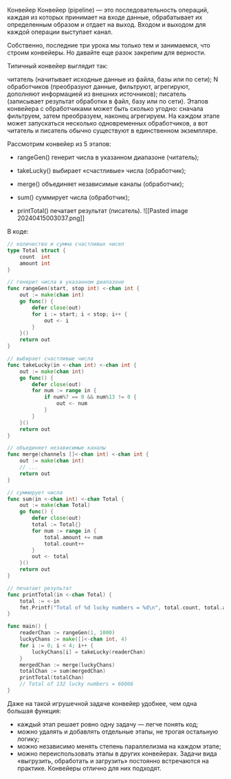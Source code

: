 Конвейер
Конвейер (pipeline) — это последовательность операций, каждая из которых принимает на входе данные, обрабатывает их определенным образом и отдает на выход. Входом и выходом для каждой операции выступает канал.

Собственно, последние три урока мы только тем и занимаемся, что строим конвейеры. Но давайте еще разок закрепим для верности.

Типичный конвейер выглядит так:

читатель (начитывает исходные данные из файла, базы или по сети);
N обработчиков (преобразуют данные, фильтруют, агрегируют, дополняют информацией из внешних источников);
писатель (записывает результат обработки в файл, базу или по сети).
Этапов конвейера с обработчиками может быть сколько угодно: сначала фильтруем, затем преобразуем, наконец агрегируем. На каждом этапе может запускаться несколько одновременных обработчиков, а вот читатель и писатель обычно существуют в единственном экземпляре.

Рассмотрим конвейер из 5 этапов:

- rangeGen() генерит числа в указанном диапазоне (читатель);

- takeLucky() выбирает «счастливые» числа (обработчик);

- merge() объединяет независимые каналы (обработчик);

- sum() суммирует числа (обработчик);

- printTotal() печатает результат (писатель).
![[Pasted image 20240415003037.png]]

В коде: 
```go
// количество и сумма счастливых чисел
type Total struct {
    count  int
    amount int
}

// генерит числа в указанном диапазоне
func rangeGen(start, stop int) <-chan int {
    out := make(chan int)
    go func() {
        defer close(out)
        for i := start; i < stop; i++ {
            out <- i
        }
    }()
    return out
}

// выбирает счастливые числа
func takeLucky(in <-chan int) <-chan int {
    out := make(chan int)
    go func() {
        defer close(out)
        for num := range in {
            if num%7 == 0 && num%13 != 0 {
                out <- num
            }
        }
    }()
    return out
}

// объединяет независимые каналы
func merge(channels []<-chan int) <-chan int {
    out := make(chan int)
    // ...
    return out
}

// суммирует числа
func sum(in <-chan int) <-chan Total {
    out := make(chan Total)
    go func() {
        defer close(out)
        total := Total{}
        for num := range in {
            total.amount += num
            total.count++
        }
        out <- total
    }()
    return out
}

// печатает результат
func printTotal(in <-chan Total) {
    total := <-in
    fmt.Printf("Total of %d lucky numbers = %d\n", total.count, total.amount)
}

func main() {
    readerChan := rangeGen(1, 1000)
    luckyChans := make([]<-chan int, 4)
    for i := 0; i < 4; i++ {
        luckyChans[i] = takeLucky(readerChan)
    }
    mergedChan := merge(luckyChans)
    totalChan := sum(mergedChan)
    printTotal(totalChan)
    // Total of 132 lucky numbers = 66066
}
```

Даже на такой игрушечной задаче конвейер удобнее, чем одна большая функция:

- каждый этап решает ровно одну задачу — легче понять код;
- можно удалять и добавлять отдельные этапы, не трогая остальную логику;
- можно независимо менять степень параллелизма на каждом этапе;
- можно переиспользовать этапы в других конвейерах.
Задачи вида «выгрузить, обработать и загрузить» постоянно встречаются на практике. Конвейеры отлично для них подходят.